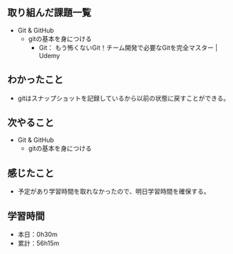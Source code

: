 ## 取り組んだ課題一覧
- Git & GitHub
  - gitの基本を身につける
    - Git： もう怖くないGit！チーム開発で必要なGitを完全マスター | Udemy
## わかったこと
- gitはスナップショットを記録しているから以前の状態に戻すことができる。
## 次やること
- Git & GitHub
  - gitの基本を身につける
## 感じたこと
- 予定があり学習時間を取れなかったので、明日学習時間を確保する。
## 学習時間
- 本日：0h30m
- 累計：56h15m 
